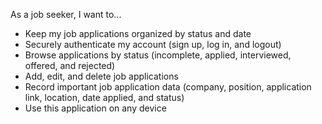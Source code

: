 As a job seeker, I want to...
- Keep my job applications organized by status and date
- Securely authenticate my account (sign up, log in, and logout)
- Browse applications by status (incomplete, applied, interviewed, offered, and rejected)
- Add, edit, and delete job applications
- Record important job application data (company, position, application link, location, date applied, and status)
- Use this application on any device